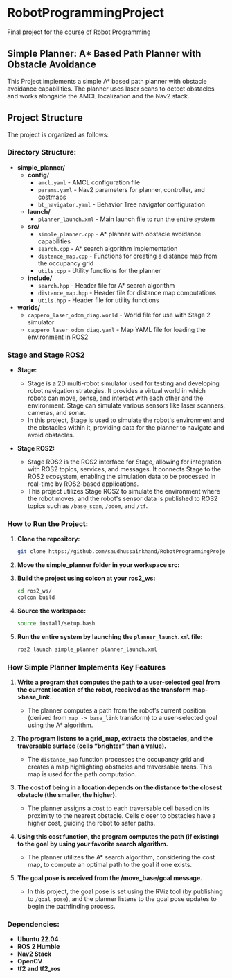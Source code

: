 # RobotProgrammingProject

Final project for the course of Robot Programming

## Simple Planner: A* Based Path Planner with Obstacle Avoidance

This Project implements a simple A* based path planner with obstacle avoidance capabilities. The planner uses laser scans to detect obstacles and works alongside the AMCL localization and the Nav2 stack.

## Project Structure

The project is organized as follows:

### Directory Structure:

- **simple_planner/**
  - **config/**
    - `amcl.yaml` - AMCL configuration file
    - `params.yaml` - Nav2 parameters for planner, controller, and costmaps
    - `bt_navigator.yaml` - Behavior Tree navigator configuration
  - **launch/**
    - `planner_launch.xml` - Main launch file to run the entire system
  - **src/**
    - `simple_planner.cpp` - A* planner with obstacle avoidance capabilities
    - `search.cpp` - A* search algorithm implementation
    - `distance_map.cpp` - Functions for creating a distance map from the occupancy grid
    - `utils.cpp` - Utility functions for the planner
  - **include/**
    - `search.hpp` - Header file for A* search algorithm
    - `distance_map.hpp` - Header file for distance map computations
    - `utils.hpp` - Header file for utility functions
- **worlds/**
    - `cappero_laser_odom_diag.world` - World file for use with Stage 2 simulator
    - `cappero_laser_odom_diag.yaml` - Map YAML file for loading the environment in ROS2

### Stage and Stage ROS2

- **Stage:**
    - Stage is a 2D multi-robot simulator used for testing and developing robot navigation strategies. It provides a virtual world in which robots can move, sense, and interact with each other and the environment. Stage can simulate various sensors like laser scanners, cameras, and sonar.
    - In this project, Stage is used to simulate the robot's environment and the obstacles within it, providing data for the planner to navigate and avoid obstacles.

- **Stage ROS2:**
    - Stage ROS2 is the ROS2 interface for Stage, allowing for integration with ROS2 topics, services, and messages. It connects Stage to the ROS2 ecosystem, enabling the simulation data to be processed in real-time by ROS2-based applications.
    - This project utilizes Stage ROS2 to simulate the environment where the robot moves, and the robot's sensor data is published to ROS2 topics such as `/base_scan`, `/odom`, and `/tf`.


### How to Run the Project:

1. **Clone the repository:**
    ```bash
    git clone https://github.com/saudhussainkhand/RobotProgrammingProject.git
    ```
2. **Move the simple_planner folder in your workspace src:**
3. **Build the project using colcon at your ros2_ws:**
    ```bash
    cd ros2_ws/
    colcon build
    ```

4. **Source the workspace:**
    ```bash
    source install/setup.bash
    ```

5. **Run the entire system by launching the `planner_launch.xml` file:**
    ```bash
    ros2 launch simple_planner planner_launch.xml
    ```

### How Simple Planner Implements Key Features

1. **Write a program that computes the path to a user-selected goal from the current location of the robot, received as the transform map->base_link.**
   - The planner computes a path from the robot’s current position (derived from `map -> base_link` transform) to a user-selected goal using the A* algorithm.

2. **The program listens to a grid_map, extracts the obstacles, and the traversable surface (cells “brighter” than a value).**
   - The `distance_map` function processes the occupancy grid and creates a map highlighting obstacles and traversable areas. This map is used for the path computation.

3. **The cost of being in a location depends on the distance to the closest obstacle (the smaller, the higher).**
   - The planner assigns a cost to each traversable cell based on its proximity to the nearest obstacle. Cells closer to obstacles have a higher cost, guiding the robot to safer paths.

4. **Using this cost function, the program computes the path (if existing) to the goal by using your favorite search algorithm.**
   - The planner utilizes the A* search algorithm, considering the cost map, to compute an optimal path to the goal if one exists.

5. **The goal pose is received from the /move_base/goal message.**
   - In this project, the goal pose is set using the RViz tool (by publishing to `/goal_pose`), and the planner listens to the goal pose updates to begin the pathfinding process.



### Dependencies:
- **Ubuntu 22.04**
- **ROS 2 Humble**
- **Nav2 Stack**
- **OpenCV**
- **tf2 and tf2_ros**

